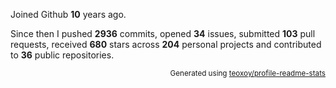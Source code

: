 Joined Github **10** years ago.

Since then I pushed **2936** commits, opened **34** issues, submitted **103** pull requests, received **680** stars across **204** personal projects and contributed to **36** public repositories.

<p align="right"><sub>Generated using <a href="https://github.com/marketplace/actions/profile-readme-stats">teoxoy/profile-readme-stats</a></sub></p>
